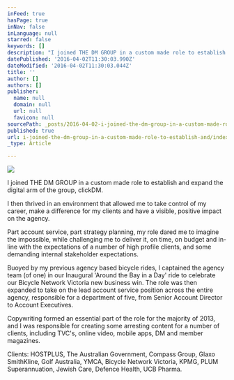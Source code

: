 ```yaml
---
inFeed: true
hasPage: true
inNav: false
inLanguage: null
starred: false
keywords: []
description: "I joined THE DM GROUP in a custom made role to establish and expand the digital arm of the group, clickDM.\_"
datePublished: '2016-04-02T11:30:03.990Z'
dateModified: '2016-04-02T11:30:03.044Z'
title: ''
author: []
authors: []
publisher:
  name: null
  domain: null
  url: null
  favicon: null
sourcePath: _posts/2016-04-02-i-joined-the-dm-group-in-a-custom-made-role-to-establish-and.md
published: true
url: i-joined-the-dm-group-in-a-custom-made-role-to-establish-and/index.html
_type: Article

---
```

![](https://the-grid-user-content.s3-us-west-2.amazonaws.com/34f0b4e1-ffca-4443-864e-c63e367d8123.png)

I joined THE DM GROUP in a custom made role to establish and expand the digital arm of the group, clickDM. 

I then thrived in an environment that allowed me to take control of my career, make a difference for my clients and have a visible, positive impact on the agency. 

Part account service, part strategy planning, my role dared me to imagine the impossible, while challenging me to deliver it, on time, on budget and in-line with the expectations of a number of high profile clients, and some demanding internal stakeholder expectations. 

Buoyed by my previous agency based bicycle rides, I captained the agency team (of one) in our Inaugural 'Around the Bay in a Day' ride to celebrate our Bicycle Network Victoria new business win.
The role was then expanded to take on the lead account service position across the entire agency, responsible for a department of five, from Senior Account Director to Account Executives. 

Copywriting formed an essential part of the role for the majority of 2013, and I was responsible for creating some arresting content for a number of clients, including TVC's, online video, mobile apps, DM and member magazines. 

Clients:
HOSTPLUS, The Australian Government, Compass Group, Glaxo SmithKline, Golf Australia, YMCA, Bicycle Network Victoria, KPMG, PLUM Superannuation, Jewish Care, Defence Health, UCB Pharma.